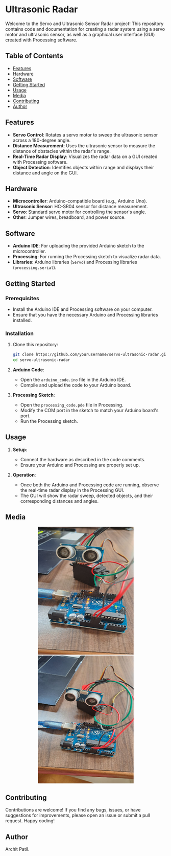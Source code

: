 # Ultrasonic Radar

Welcome to the Servo and Ultrasonic Sensor Radar project! This repository contains code and documentation for creating a radar system using a servo motor and ultrasonic sensor, as well as a graphical user interface (GUI) created with Processing software.

## Table of Contents

- [Features](#features)
- [Hardware](#hardware)
- [Software](#software)
- [Getting Started](#getting-started)
- [Usage](#usage)
- [Media](#media)
- [Contributing](#contributing)
- [Author](#author)

## Features

- **Servo Control**: Rotates a servo motor to sweep the ultrasonic sensor across a 180-degree angle.
- **Distance Measurement**: Uses the ultrasonic sensor to measure the distance of obstacles within the radar's range.
- **Real-Time Radar Display**: Visualizes the radar data on a GUI created with Processing software.
- **Object Detection**: Identifies objects within range and displays their distance and angle on the GUI.

## Hardware

- **Microcontroller**: Arduino-compatible board (e.g., Arduino Uno).
- **Ultrasonic Sensor**: HC-SR04 sensor for distance measurement.
- **Servo**: Standard servo motor for controlling the sensor's angle.
- **Other**: Jumper wires, breadboard, and power source.

## Software

- **Arduino IDE**: For uploading the provided Arduino sketch to the microcontroller.
- **Processing**: For running the Processing sketch to visualize radar data.
- **Libraries**: Arduino libraries (`Servo`) and Processing libraries (`processing.serial`).

## Getting Started

### Prerequisites

- Install the Arduino IDE and Processing software on your computer.
- Ensure that you have the necessary Arduino and Processing libraries installed.

### Installation

1. Clone this repository:

    ```bash
    git clone https://github.com/yourusername/servo-ultrasonic-radar.git
    cd servo-ultrasonic-radar
    ```

2. **Arduino Code**:
    - Open the `arduino_code.ino` file in the Arduino IDE.
    - Compile and upload the code to your Arduino board.
  
3. **Processing Sketch**:
    - Open the `processing_code.pde` file in Processing.
    - Modify the COM port in the sketch to match your Arduino board's port.
    - Run the Processing sketch.

## Usage

1. **Setup**:
    - Connect the hardware as described in the code comments.
    - Ensure your Arduino and Processing are properly set up.

2. **Operation**:
    - Once both the Arduino and Processing code are running, observe the real-time radar display in the Processing GUI.
    - The GUI will show the radar sweep, detected objects, and their corresponding distances and angles.
      
## Media
 
<p align="center">
    <img src="Images/radarimg2.jpeg" height="400" width="300" alt="Error">
    <img src="Images/radarimg3.jpeg" height="400" width="300" alt="Error">
</p>

## Contributing

Contributions are welcome! If you find any bugs, issues, or have suggestions for improvements, please open an issue or submit a pull request. Happy coding!

## Author

Archit Patil.


